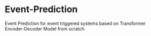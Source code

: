 # Event-Prediction
Event Prediction for event triggered systems based on Transformer Encoder-Decoder Model from scratch.

